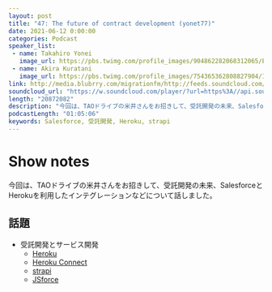 ```yaml
---
layout: post
title: "47: The future of contract development (yonet77)"
date: 2021-06-12 0:00:00
categories: Podcast
speaker_list:
 - name: Takahiro Yonei
   image_url: https://pbs.twimg.com/profile_images/904862282068312065/EipaTmja_400x400.jpg
 - name: Akira Kuratani
   image_url: https://pbs.twimg.com/profile_images/754365362808827904/Ig84TgbE_400x400.jpg
link: http://media.blubrry.com/migrationfm/http://feeds.soundcloud.com/stream/1067632801-migrationfm-47-the-future-of-contract-development-yonet77.mp3
soundcloud_url: "https://w.soundcloud.com/player/?url=https%3A//api.soundcloud.com/tracks/1067632801&color=%23ff5500&auto_play=false&hide_related=false&show_comments=true&show_user=true&show_reposts=false&show_teaser=true&visual=true"
length: "20872082"
description: "今回は、TAOドライブの米井さんをお招きして、受託開発の未来、SalesforceとHerokuを利用したインテグレーションなどについて話しました。"
podcastLength: "01:05:06"
keywords: Salesforce, 受託開発, Heroku, strapi
---
```


# Show notes

今回は、TAOドライブの米井さんをお招きして、受託開発の未来、SalesforceとHerokuを利用したインテグレーションなどについて話しました。

## 話題
- 受託開発とサービス開発
  - [Heroku](https://jp.heroku.com/)
  - [Heroku Connect](https://jp.heroku.com/connect)
  - [strapi](https://strapi.io/)
  - [JSforce](https://jsforce.github.io/)
